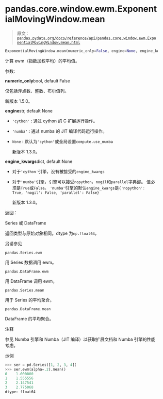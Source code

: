 # pandas.core.window.ewm.ExponentialMovingWindow.mean

> 原文：[`pandas.pydata.org/docs/reference/api/pandas.core.window.ewm.ExponentialMovingWindow.mean.html`](https://pandas.pydata.org/docs/reference/api/pandas.core.window.ewm.ExponentialMovingWindow.mean.html)

```py
ExponentialMovingWindow.mean(numeric_only=False, engine=None, engine_kwargs=None)
```

计算 ewm（指数加权平均）的平均值。

参数:

**numeric_only**bool, default False

仅包括浮点数、整数、布尔值列。

新版本 1.5.0。

**engine**str, default None

+   `'cython'` : 通过 cython 的 C 扩展运行操作。

+   `'numba'` : 通过 numba 的 JIT 编译代码运行操作。

+   `None` : 默认为`'cython'`或全局设置`compute.use_numba`

    新版本 1.3.0。

**engine_kwargs**dict, default None

+   对于`'cython'`引擎，没有被接受的`engine_kwargs`

+   对于`'numba'`引擎，引擎可以接受`nopython`，`nogil`和`parallel`字典键。 值必须是`True`或`False`。 `'numba'`引擎的默认`engine_kwargs`是`{'nopython': True, 'nogil': False, 'parallel': False}`

    新版本 1.3.0。

返回：

Series 或 DataFrame

返回类型与原始对象相同，dtype 为`np.float64`。

另请参见

`pandas.Series.ewm`

用 Series 数据调用 ewm。

`pandas.DataFrame.ewm`

用 DataFrame 调用 ewm。

`pandas.Series.mean`

用于 Series 的平均聚合。

`pandas.DataFrame.mean`

DataFrame 的平均聚合。

注释

参见 Numba 引擎和 Numba（JIT 编译）以获取扩展文档和 Numba 引擎的性能考虑。

示例

```py
>>> ser = pd.Series([1, 2, 3, 4])
>>> ser.ewm(alpha=.2).mean()
0    1.000000
1    1.555556
2    2.147541
3    2.775068
dtype: float64 
```
